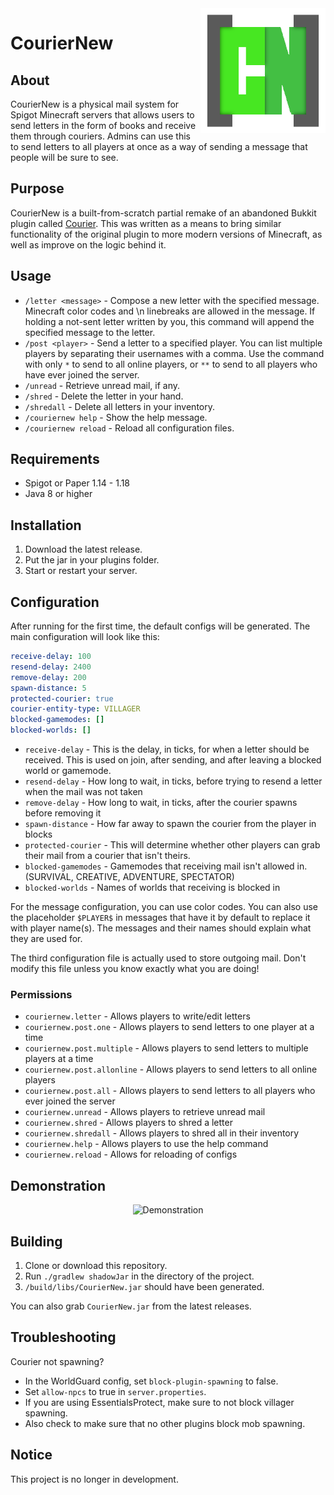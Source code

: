 <img src="img/Logo.png" align="right" alt="Logo" title="Logo" width="200" height="200" />

# CourierNew

## About
CourierNew is a physical mail system for Spigot Minecraft servers that allows users to send letters in the form of books and receive them through couriers. Admins can use this to send letters to all players at once as a way of sending a message that people will be sure to see.

## Purpose
CourierNew is a built-from-scratch partial remake of an abandoned Bukkit plugin called [Courier](https://dev.bukkit.org/projects/courier). This was written as a means to bring similar functionality of the original plugin to more modern versions of Minecraft, as well as improve on the logic behind it.

## Usage

- `/letter <message>` - Compose a new letter with the specified message. Minecraft color codes and \n linebreaks are allowed in the message. If holding a not-sent letter written by you, this command will append the specified message to the letter.
- `/post <player>` - Send a letter to a specified player. You can list multiple players by separating their usernames with a comma. Use the command with only `*` to send to all online players, or `**` to send to all players who have ever joined the server.
- `/unread` - Retrieve unread mail, if any.
- `/shred` - Delete the letter in your hand.
- `/shredall` - Delete all letters in your inventory.
- `/couriernew help` - Show the help message.
- `/couriernew reload` - Reload all configuration files.

## Requirements
- Spigot or Paper 1.14 - 1.18
- Java 8 or higher

## Installation
1. Download the latest release.
2. Put the jar in your plugins folder.
3. Start or restart your server.

## Configuration
After running for the first time, the default configs will be generated. The main configuration will look like this:
```yaml
receive-delay: 100
resend-delay: 2400
remove-delay: 200
spawn-distance: 5
protected-courier: true
courier-entity-type: VILLAGER
blocked-gamemodes: []
blocked-worlds: []
```
- `receive-delay` - This is the delay, in ticks, for when a letter should be received. This is used on join, after sending, and after leaving a blocked world or gamemode. 
- `resend-delay` - How long to wait, in ticks, before trying to resend a letter when the mail was not taken
- `remove-delay` - How long to wait, in ticks, after the courier spawns before removing it
- `spawn-distance` - How far away to spawn the courier from the player in blocks
- `protected-courier` - This will determine whether other players can grab their mail from a courier that isn't theirs.
- `blocked-gamemodes` - Gamemodes that receiving mail isn't allowed in. (SURVIVAL, CREATIVE, ADVENTURE, SPECTATOR)
- `blocked-worlds` - Names of worlds that receiving is blocked in

For the message configuration, you can use color codes. You can also use the placeholder `$PLAYER$` in messages that have it by default to replace it with player name(s). The messages and their names should explain what they are used for.

The third configuration file is actually used to store outgoing mail. Don't modify this file unless you know exactly what you are doing!

### Permissions
- `couriernew.letter` - Allows players to write/edit letters
- `couriernew.post.one` - Allows players to send letters to one player at a time
- `couriernew.post.multiple` - Allows players to send letters to multiple players at a time
- `couriernew.post.allonline` - Allows players to send letters to all online players
- `couriernew.post.all` - Allows players to send letters to all players who ever joined the server
- `couriernew.unread` - Allows players to retrieve unread mail
- `couriernew.shred` - Allows players to shred a letter
- `couriernew.shredall` - Allows players to shred all in their inventory
- `couriernew.help` - Allows players to use the help command
- `couriernew.reload` - Allows for reloading of configs

## Demonstration

<div align="center" ><img src="img/demo.gif" alt="Demonstration" title="Demonstration" /></div>

## Building
1. Clone or download this repository.
2. Run `./gradlew shadowJar` in the directory of the project.
3. `/build/libs/CourierNew.jar` should have been generated.

You can also grab `CourierNew.jar` from the latest releases.

## Troubleshooting
Courier not spawning? 
- In the WorldGuard config, set `block-plugin-spawning` to false.
- Set `allow-npcs` to true in `server.properties`.
- If you are using EssentialsProtect, make sure to not block villager spawning. 
- Also check to make sure that no other plugins block mob spawning.

## Notice
This project is no longer in development.
